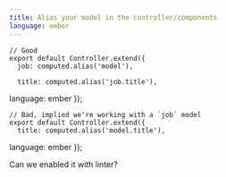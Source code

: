 ```yaml
---
title: Alias your model in the controller/components
language: ember
---
```


    // Good
    export default Controller.extend({
      job: computed.alias('model'),

      title: computed.alias('job.title'),
language: ember
    });

    // Bad, implied we're working with a `job` model
    export default Controller.extend({
      title: computed.alias('model.title'),
language: ember
    });

Can we enabled it with linter?
